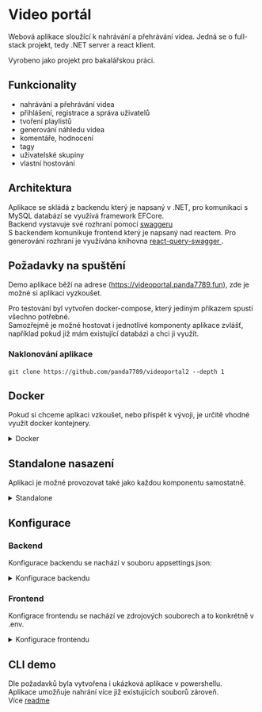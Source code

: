 # Video portál

Webová aplikace sloužící k nahrávání a přehrávání videa.
Jedná se o full-stack projekt, tedy .NET server a react klient.

Vyrobeno jako projekt pro bakalářskou práci.

## Funkcionality

- nahrávání a přehrávání videa
- přihlášení, registrace a správa uživatelů
- tvoření playlistů
- generování náhledu videa
- komentáře, hodnocení
- tagy
- uživatelské skupiny
- vlastní hostování

## Architektura

Aplikace se skládá z backendu který je napsaný v .NET, pro komunikaci s MySQL databází se využívá framework EFCore.\
Backend vystavuje své rozhraní pomocí [swaggeru](https://videoportal.panda7789.fun/api/swagger)\
S backendem komunikuje frontend který je napsaný nad reactem.
Pro generování rozhraní je využívána knihovna [react-query-swagger
](https://github.com/shaddix/react-query-swagger).

## Požadavky na spuštění

Demo aplikace běží na adrese (https://videoportal.panda7789.fun), zde je možné si aplikaci vyzkoušet.

Pro testování byl vytvořen docker-compose, který jediným příkazem spustí všechno potřebné. \
Samozřejmě je možné hostovat i jednotlivé komponenty aplikace zvlášť, například pokud již mám existující databázi a chci ji využít.

### Naklonování aplikace

```
git clone https://github.com/panda7789/videoportal2 --depth 1
```

## Docker

Pokud si chceme aplkaci vzkoušet, nebo přispět k vývoji, je určitě vhodné využít docker kontejnery.
<details>
  <summary>Docker</summary>
Pokud již máte docker nainstalovaný, můžete rovnou přeskočit na další sekci.

<details>
  <summary>Instalace dockeru</summary>

### Windows
<details>
  <summary>Instalace dockeru na windows</summary>
Docker nainstalujeme dle návodu (https://docs.docker.com/desktop/install/windows-install/). Já zvolil verzi Docker for Windows, která obsahuje jak potřebný Docker tak Docker compose, avšak tyto aplikace je možné nainstalovat i samostatně.
</details>

### Ubuntu server

<details>
  <summary>Poznámka pro virtuální ubuntu server</summary>
Při zvolení image ubuntu server, je nejprve potřeba nainstalovat docker.
Jelikož přes virtualbox nejde pohodlně vkládat příkazy ze schránky do gui-less prostředí, využíval jsem pro připojení SSH.
SSH serverf již defaultně v image běží, je tedy potřeba přidat pouze přesměrování.
Nastavení (VM) -> Síť -> Pokročilé -> Předávání portů -> Zde založit záznam dle screenu.
![Alt text](./readmeImages/image.png)
Poté je možné se do VM připojit přes jakéhokoliv SSH klienta (putty, kitty) pod adresou localhost:2222.

Kromě tohoto SSH portu je potřeba ještě přidat další porty (80, 5199, 3000) pro funkčnost aplikace.
![Alt text](./readmeImages/image2.png)

</details>
<details>
  <summary>Podrobná instalace dockeru</summary>
Postupoval jsem dle oficiální dokumentace.

1. přidání docker repozitáře

```
sudo apt-get update
sudo apt-get install ca-certificates curl gnupg

sudo install -m 0755 -d /etc/apt/keyrings
 curl -fsSL https://download.docker.com/linux/ubuntu/gpg | sudo gpg --dearmor -o /etc/apt/keyrings/docker.gpg

 sudo chmod a+r /etc/apt/keyrings/docker.gpg
 echo \
  "deb [arch="$(dpkg --print-architecture)" signed-by=/etc/apt/keyrings/docker.gpg] https://download.docker.com/linux/ubuntu \
  "$(. /etc/os-release && echo "$VERSION_CODENAME")" stable" | \
  sudo tee /etc/apt/sources.list.d/docker.list > /dev/null
```

2. stažení informací o novém repozitáři

```
sudo apt-get update
```

3. samotná instalace Dockeru

```
 sudo apt-get install docker-ce docker-ce-cli containerd.io docker-buildx-plugin docker-compose-plugin
```

</details>
</details>

### Spuštění bez dat
Pokud chcete spustit docker stack bez dat je možné využít následující postup.
<details>
  <summary>Spuštění bez dat</summary>
Pro jednoduché spuštění je vytvořen ve složce _docker_ soubor _docker-compose.yml_.
V powershellu otevřeme zmíněnou složku /docker a spustíme příkaz:

```powershell
docker compose --file docker-compose.yml up --build
```

Tento příkaz vytvoří a spustí následující kontejnery:

- frontend
  - kontejner vytvoří webový server nad zkompilovanou veřejnou částí aplikace
  - definice image - /frontend/Dockerfile
  - vystavený port 80
- api
  - kontejner vytváří serverovou část aplikace
  - definice image - /backend/Backend/Dockerfile
  - vystavený port 5199
  - namapuje složku pro nahrávání souborů
- db
  - databáze slouží pro uložení dat
  - oficiální image mysql
  - vystavený port 3306
  - data ukládá do adresáře /docker/db/data
  - přihlašovací údaje je možné dohledat v definici
- file-server
  - kontejner zpřístupní obsah složky na http rozhraní
  - definice image - /docker/fileserver/dockerfile
  - vystavený port 3000
  - data ukládá do adresáře /docker/fileserver/data
- wait-for-db
  - kontejner čeká až bude připravena databáze a až poté spouští další části aplikace

Po spuštění běží aplikace na adrese

> <http://localhost:80>

Ve výchozím stavu se vytvoří administrátorský účet:

> uživatelské jméno: admin@admin.cz\
> heslo: 123

</details>


### Spuštění s demo daty

Pro potřeby prezentace aplikace jsem vytvořil soubor _docker-compose-demo.yml_, který vytvoří aplikaci a naplní ji ukázkovými daty.
<details>
  <summary>Spuštění demo aplikace</summary>
Kontejnery se spustí příkazem:

```powershell
sudo docker compose --file docker-compose-demo.yml up --build
```

Při vytváření se databáze naplní daty z sql souboru _/docker/db/demo.sql_. \
Dále se pro fileserver použije adresář _/docker/fileserver/demo_

Aplikaci je opět možné nalézt na adrese

> <http://localhost:80>

Kromě administrátorského uživatele jsou zde vytvořeny i další uživatelé:

| uživatelské jméno | heslo |
| ----------------- | ----- |
| aa@tt.cc          | 123   |
| upol@upol.cz      | 123   |
| adam@adam.cz      | 123   |
| nyan@cat.cz       | 123   |

</details>


### Spuštění DEV prostředí
Pokud chcete mít aplikaci spuštěnou přes vývojové prostředí, může se hodit kontejner, který zajistí jen databázi a fileserver.
<details>
  <summary>Spuštění dev prostředí</summary>
Kromě již zmíněných docker compose souborů existuje ještě _docker-compose-dev.yml_, který složí primárně pro vývoj.

Kontejnery je možné spustit příkazem:

```
docker compose --file docker-compose-dev.yml up --build
```

Po spuštění je vytvořena databáze, bacnendový server a fileserver.
Bohužel se mi nepodařilo přidat i vývojový kontejner pro frontendovou část aplikace. Tu si je tedy nutné spustit bokem.

Nejprve je potřeba otevřít projekt _/frontend_ ve VS Code (případně jiném editoru). \
Nainstalovat npm balíčky přes příkaz

```
npm i
```

a poté spustit frontend lokálně přes příkaz

```
npm run start
```

Po spuštění příkazu se spustí vite server, který aplikaci zkompiluje a spustí.\
Poté stačí upravit jakýkoliv soubor v projektu, nástroj vite změnu zdetekuje a potřebné části aplikace překompiluje. V otevřeném prohlížeči se tak provedené změny projeví automaticky, případně po manuálním refreshi.
</details>
</details>


## Standalone nasazení
Aplikaci je možné provozovat také jako každou komponentu samostatně.
<details>
  <summary>Standalone</summary>

### Backend
Pro backend budete potřebovat zkompilovanou verzi aplikace. Poslední taková se nachází v adresáři /backend/Publish/.
Tyto soubory je poté nutné nasadit na nějaký webový server, například na IIS ve Windows Server.

<details>
  <summary>Kompilace</summary>
Pokud chcete provádět změny, můžete si otevřít /backend/Backend.sln např ve Visual Studio.
Poté stačí zbuildit případně publishnout a zkopírovat vytvořené DLL na server.
</details>

### Frontend
Pro frontned budete také potřebovat zkompilovanou verzi aplikace.
Pokud vám vyhovují porty na api https://localhost:7287 a na fileserver http://localhost:10005 můžete použít již zkompilovanou verzi v /frontend/dist, kterou stačí zkopírovat na jakýkoliv webový server, já použil nginx.

Pokud vám porty nevyhovují nebo jste provedli nějaké změny, je potřeba aplikaci znovu zkompilovat.
<details>
  <summary>Kompilace</summary>
  Nejprve je potřeba nainstalovat *pnpm* a potřebné npm balíčky příkazem:

  ```
  npm i -g pnpm
  pnpm i
  ```

  Poté je možné spustit samotnou kompilaci:

  ```
  pnpm run buildIgnoreErrors
  ```

  Výslednou aplikaci najdete ve složce **/frontend/dist**, odkud ji můžete zkopírovat na webový server.

</details>
</details>

## Konfigurace
### Backend
Konfigurace backendu se nachází v souboru appsettings.json:
<details>
  <summary>Konfigurace backendu</summary>

```json
{
  "AllowedHosts": "*", // omezení kdo může api volat
  "ConnectionStrings": { //host.docker.internal
    "DefaultConnection": "server=db;user=xxx;database=video_portal;port=3306;password=xxx" // connection string k mysql databázi
  },
  "FSBasePath": "/app/storage", // cesta kam se mají ukládat videa a obrázky (bude nahrazeno voláním na reálný fileserver)
  "MailSettings": { // nastavení emailového serveru přes který se posílají změny hesla
    "Server": "smtp.seznam.cz", 
    "Port": 587,
    "SenderName": "Info VideoPortál",
    "SenderEmail": "xxx",
    "UserName": "xxx",
    "Password": "xxx",
    "AppUrl": "https://videoportal.panda7789.fun"
  },
  "ApiPrefix": "api" // pro přístup k swaggeru, pokud máte backend vystavený pod dalším adresářem
}
```

</details>

### Frontend
Konfigrace frontendu se nachází ve zdrojových souborech a to konkrétně v .env.
<details>
  <summary>Konfigurace frontendu</summary>

```
ESLINT_NO_DEV_ERRORS=true
VITE_API_URL=https://localhost:7287 -- adresa backendu
VITE_FS_URL=http://localhost:10005 -- adresa file serveru
```

Bohužel není možné měnit konfiguraci bez zbuildění aplikace.
Pokud tedy potřebujete upravit adresy, je nutná kompilace viz Standalone nasazení/Frontend.
</details>

## CLI demo
Dle požadavků byla vytvořena i ukázková aplikace v powershellu.\
Aplikace umožňuje nahrání více již existujících souborů zároveň.\
Více [readme](/example_client/readme.md) 